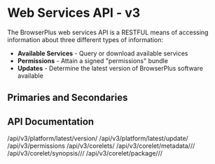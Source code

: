 # Web Services API - v3

The BrowserPlus web services API is a RESTFUL means of accessing information about
three different types of information:

+ **Available Services** - Query or download available services
+ **Permissions** - Attain a signed "permissions" bundle
+ **Updates** - Determine the latest version of BrowserPlus software available 

## Primaries and Secondaries

## API Documentation

/api/v3/platform/latest/version/<platform>
/api/v3/platform/latest/update/<platform>
/api/v3/permissions
/api/v3/corelets/<platform>
/api/v3/corelet/metadata/<name>/<version>/<platform>
/api/v3/corelet/synopsis/<name>/<version>/<platform>
/api/v3/corelet/package/<name>/<version>/<platform>

